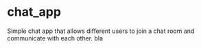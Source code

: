 # chat_app

Simple chat app that allows different users to join a chat room and communicate with each other.
bla